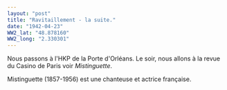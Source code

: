 ```yaml
---
layout: "post"
title: "Ravitaillement - la suite."
date: "1942-04-23"
WW2_lat: "48.878160"
WW2_long: "2.330301"
---
```


Nous passons à l'HKP de la Porte d'Orléans. Le soir, nous allons à la revue du Casino de Paris voir <em>Mistinguette</em>.


<div class="histoire"></div>

<div class="commentaire">Mistinguette (1857-1956) est une chanteuse et actrice française.</div>